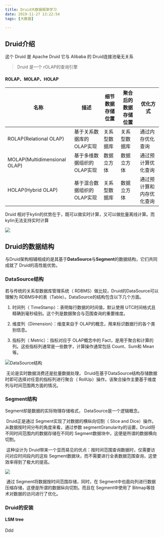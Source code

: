 ```yaml
---
title: Druid大数据框架学习
date: 2019-11-27 13:22:54
tags: [大数据]

---
```




## Druid介绍

这个  Druid 是 Apache Druid  它与 Alibaba 的 Druid连接池毫无关系

> Druid 是一个 rOLAP的查询引擎
>
> 

#### ROLAP、MOLAP、HOLAP

| **名称**                     | **描述**                   | **细节数据存储位置** | **聚合后的数据存储位置** | 优化方式                 |
| ---------------------------- | -------------------------- | -------------------- | ------------------------ | ------------------------ |
| ROLAP(Relational OLAP)       | 基于关系数据库的OLAP实现   | 关系型数据库         | 关系型数据库             | 通过内存优化查询         |
| MOLAP(Multidimensional OLAP) | 基于多维数据组织的OLAP实现 | 数据立方体           | 数据立方体               | 通过预计算优化查询       |
| HOLAP(Hybrid OLAP)           | 基于混合数据组织的OLAP实现 | 关系型数据库         | 数据立方体               | 通过预计算和内存优化查询 |

Druid 相对于kylin的优势在于，既可以做实时计算，又可以做批量离线计算。而kylin无法支持实时计算



![](https://i.loli.net/2019/12/10/Y5Pt8fjrygK6Tmk.png)



## Druid的数据结构

与Druid架构相辅相成的是其基于**DataSource**与**Segment**的数据结构，它们共同成就了 Druid的高性能优势。

### DataSource结构

若与传统的关系型数据库管理系统（ RDBMS）做比较，Druid的DataSource可以理解为 RDBMS中的表（Table）。DataSource的结构包含以下几个方面。

1. 时间列（ TimeStamp）：表明每行数据的时间值，默认使用 UTC时间格式且精确到毫秒级别。这个列是数据聚合与范围查询的重要维度。

2. 维度列（Dimension）：维度来自于 OLAP的概念，用来标识数据行的各个类别信息。

3. 指标列（ Metric）：指标对应于 OLAP概念中的 Fact，是用于聚合和计算的列。这些指标列通常是一些数字，计算操作通常包括 Count、Sum和 Mean等。

![DataSource结构](https://i.loli.net/2019/12/10/TwDyRWqikPuEgAv.png)



​      无论是实时数据消费还是批量数据处理， Druid在基于DataSource结构存储数据时即可选择对任意的指标列进行聚合（ RollUp）操作。该聚合操作主要基于维度列与时间范围两方面的情况。

### Segment结构

Segment却是数据的实际物理存储格式， DataSource是一个逻辑概念。

​		Druid正是通过 Segment实现了对数据的横纵向切割（ Slice and Dice）操作。从数据按时间分布的角度来看，通过参数 segmentGranularity的设置，Druid将不同时间范围内的数据存储在不同的 Segment数据块中，这便是所谓的数据横向切割。

​		这种设计为 Druid带来一个显而易见的优点：按时间范围查询数据时，仅需要访问对应时间段内的这些 Segment数据块，而不需要进行全表数据范围查询，这使效率得到了极大的提高。

![](https://i.loli.net/2019/12/10/IzPDE1pBwhOyMdY.png)

​		通过 Segment将数据按时间范围存储，同时，在 Segment中也面向列进行数据压缩存储，这便是所谓的数据纵向切割。而且在 Segment中使用了 Bitmap等技术对数据的访问进行了优化。



### Druid的安装







#### LSM tree

Ddd
